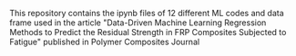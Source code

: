 This repository contains the ipynb files of 12 different ML codes and data frame used in the article "Data-Driven Machine Learning Regression Methods to Predict the Residual Strength in FRP Composites Subjected to Fatigue" published in Polymer Composites Journal
